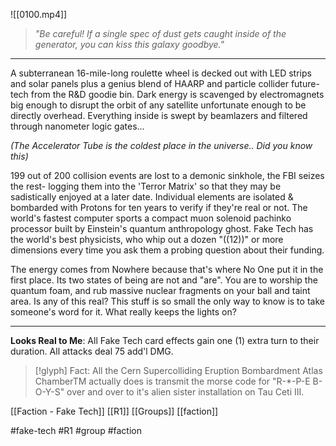 ![[0100.mp4]]

> *"Be careful! If a single spec of dust gets caught inside of the generator, you can kiss this galaxy goodbye."*

***

A subterranean 16-mile-long roulette wheel is decked out with LED strips and solar panels plus a genius blend of HAARP and particle collider future-tech from the R&D goodie bin. Dark energy is scavenged by electromagnets big enough to disrupt the orbit of any satellite unfortunate enough to be directly overhead. Everything inside is swept by beamlazers and filtered through nanometer logic gates...

*(The Accelerator Tube is the coldest place in the universe.. Did you know this)*

199 out of 200 collision events are lost to a demonic sinkhole, the FBI seizes the rest- logging them into the 'Terror Matrix' so that they may be sadistically enjoyed at a later date. Individual elements are isolated & bombarded with Protons for ten years to verify if they're real or not. The world's fastest computer sports a compact muon solenoid pachinko processor built by Einstein's quantum anthropology ghost. Fake Tech has the world's best physicists, who whip out a dozen "((12))" or more dimensions every time you ask them a probing question about their funding.

The energy comes from Nowhere because that's where No One put it in the first place. Its two states of being are not and "are". You are to worship the quantum foam, and rub massive nuclear fragments on your ball and taint area. Is any of this real? This stuff is so small the only way to know is to take someone's word for it. What really keeps the lights on?
***
**Looks Real to Me**: All Fake Tech card effects gain one (1) extra turn to their duration. All attacks deal 75 add'l DMG.

> [!glyph] 
> Fact: All the Cern Supercolliding Eruption Bombardment Atlas ChamberTM actually does is transmit the morse code for "R-*-P-E B-O-Y-S" over and over to it's alien sister installation on Tau Ceti III. 

[[Faction - Fake Tech]]
[[R1]]
[[Groups]]
[[faction]]

#fake-tech #R1 #group #faction